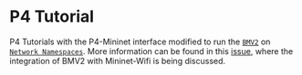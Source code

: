 # P4 Tutorial

P4 Tutorials with the P4-Mininet interface modified to run the [``BMV2``](https://github.com/p4lang/behavioral-model) on [``Network Namespaces``](http://man7.org/linux/man-pages/man7/network_namespaces.7.html). More information can be found in this [issue](https://github.com/intrig-unicamp/mininet-wifi/issues/295), where the integration of BMV2 with Mininet-Wifi is being discussed.
